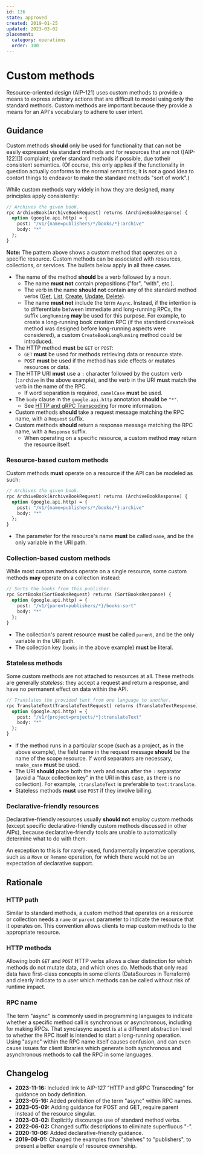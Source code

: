 ```yaml
---
id: 136
state: approved
created: 2019-01-25
updated: 2023-03-02
placement:
  category: operations
  order: 100
---
```


# Custom methods

Resource-oriented design (AIP-121) uses custom methods to provide a means to
express arbitrary actions that are difficult to model using only the standard
methods. Custom methods are important because they provide a means for an API's
vocabulary to adhere to user intent.

## Guidance

Custom methods **should** only be used for functionality that can not be easily
expressed via standard methods and for resources that are not ([AIP-122][])
complaint; prefer standard methods if possible, due totheir consistent semantics.
(Of course, this only applies if the functionality in question actually conforms
to the normal semantics; it is _not_ a good idea to contort things to endeavor to
make the standard methods "sort of work".)

While custom methods vary widely in how they are designed, many principles
apply consistently:

```proto
// Archives the given book.
rpc ArchiveBook(ArchiveBookRequest) returns (ArchiveBookResponse) {
  option (google.api.http) = {
    post: "/v1/{name=publishers/*/books/*}:archive"
    body: "*"
  };
}
```

**Note:** The pattern above shows a custom method that operates on a specific
resource. Custom methods can be associated with resources, collections, or
services. The bullets below apply in all three cases.

- The name of the method **should** be a verb followed by a noun.
  - The name **must not** contain prepositions ("for", "with", etc.).
  - The verb in the name **should not** contain any of the standard method verbs ([Get][],
    [List][], [Create][], [Update][], [Delete][]).
  - The name **must not** include the term `Async`. Instead, if the intention is
    to differentiate between immediate and long-running RPCs, the suffix `LongRunning`
    **may** be used for this purpose. For example, to create a long-running book creation
    RPC (if the standard `CreateBook` method was designed before long-running aspects were
    considered), a custom `CreateBookLongRunning` method could be introduced.
- The HTTP method **must** be `GET` or `POST`:
  - `GET` **must** be used for methods retrieving data or resource state.
  - `POST` **must** be used if the method has side effects or mutates resources
    or data.
- The HTTP URI **must** use a `:` character followed by the custom verb
  (`:archive` in the above example), and the verb in the URI **must** match the
  verb in the name of the RPC.
  - If word separation is required, `camelCase` **must** be used.
- The `body` clause in the `google.api.http` annotation **should** be `"*"`.
  - See [HTTP and gRPC Transcoding][transcoding] for more information.
- Custom methods **should** take a request message matching the RPC
  name, with a `Request` suffix.
- Custom methods **should** return a response message matching the RPC
  name, with a `Response` suffix.
  - When operating on a specific resource, a custom method **may** return the
    resource itself.


### Resource-based custom methods

Custom methods **must** operate on a resource if the API can be modeled
as such:

```proto
// Archives the given book.
rpc ArchiveBook(ArchiveBookRequest) returns (ArchiveBookResponse) {
  option (google.api.http) = {
    post: "/v1/{name=publishers/*/books/*}:archive"
    body: "*"
  };
}
```

- The parameter for the resource's name **must** be called `name`, and
  be the only variable in the URI path.

### Collection-based custom methods

While most custom methods operate on a single resource, some custom methods
**may** operate on a collection instead:

```proto
// Sorts the books from this publisher.
rpc SortBooks(SortBooksRequest) returns (SortBooksResponse) {
  option (google.api.http) = {
    post: "/v1/{parent=publishers/*}/books:sort"
    body: "*"
  };
}
```

- The collection's parent resource **must** be called `parent`, and
  be the only variable in the URI path.
- The collection key (`books` in the above example) **must** be literal.

### Stateless methods

Some custom methods are not attached to resources at all. These methods are
generally _stateless_: they accept a request and return a response, and have no
permanent effect on data within the API.

```proto
// Translates the provided text from one language to another.
rpc TranslateText(TranslateTextRequest) returns (TranslateTextResponse) {
  option (google.api.http) = {
    post: "/v1/{project=projects/*}:translateText"
    body: "*"
  };
}
```

- If the method runs in a particular scope (such as a project, as in the above
  example), the field name in the request message **should** be the name of the
  scope resource. If word separators are necessary, `snake_case` **must** be
  used.
- The URI **should** place both the verb and noun after the `:` separator
  (avoid a "faux collection key" in the URI in this case, as there is no
  collection). For example, `:translateText` is preferable to `text:translate`.
- Stateless methods **must** use `POST` if they involve billing.

### Declarative-friendly resources

Declarative-friendly resources usually **should not** employ custom methods
(except specific declarative-friendly custom methods discussed in other AIPs),
because declarative-friendly tools are unable to automatically determine what
to do with them.

An exception to this is for rarely-used, fundamentally imperative operations,
such as a `Move` or `Rename` operation, for which there would not be an
expectation of declarative support.

## Rationale

### HTTP path

Similar to standard methods, a custom method that operates on a resource or
collection needs a `name` or `parent` parameter to indicate the resource that it
operates on. This convention allows clients to map custom methods to the
appropriate resource.

### HTTP methods

Allowing both `GET` and `POST` HTTP verbs allows a clear distinction for
which methods do not mutate data, and which ones do. Methods that only
read data have first-class concepts in some clients (DataSources in
Terraform) and clearly indicate to a user which methods can be called
without risk of runtime impact.


[get]: ./0131.md
[list]: ./0132.md
[create]: ./0133.md
[update]: ./0134.md
[delete]: ./0135.md
[transcoding]: ./0127.md

### RPC name

The term "async" is commonly used in programming languages to indicate whether
a specific method call is synchronous or asynchronous, including for making RPCs.
That sync/async aspect is at a different abstraction level to whether the RPC
itself is intended to start a long-running operation. Using "async" within the
RPC name itself causes confusion, and can even cause issues for client libraries
which generate both synchronous and asynchronous methods to call the RPC in some
languages.

## Changelog

- **2023-11-16:** Included link to AIP-127 "HTTP and gRPC Transcoding" for guidance on body definition.
- **2023-05-16:** Added prohibition of the term "async" within RPC names.
- **2023-05-09:** Adding guidance for POST and GET, require parent instead of
  the resource singular.
- **2023-03-02:** Explicitly discourage use of standard method verbs.
- **2022-06-02:** Changed suffix descriptions to eliminate superfluous "-".
- **2020-10-06:** Added declarative-friendly guidance.
- **2019-08-01:** Changed the examples from "shelves" to "publishers", to
  present a better example of resource ownership.
